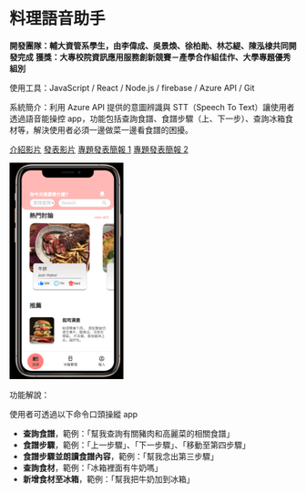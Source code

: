 # 料理語音助手

**開發團隊：輔大資管系學生，由李偉成、吳景煥、徐柏勛、林芯緹、陳泓棣共同開發完成**
**獲獎：大專校院資訊應用服務創新競賽－產學合作組佳作、大學專題優秀組別**

使用工具：JavaScript / React / Node.js / firebase / Azure API / Git

系統簡介：利用 Azure API 提供的意圖辨識與 STT（Speech To Text）讓使用者透過語音能操控 app，功能包括查詢食譜、食譜步驟（上、下一步）、查詢冰箱食材等，解決使用者必須一邊做菜一邊看食譜的困擾。

[介紹影片](https://youtu.be/6bVTywDfLlc) [發表影片](https://youtu.be/i9l10Vul5vE)
[專題發表簡報 1](https://drive.google.com/drive/folders/1-dNEDOTo2K06wKE_NUFrE9NIJxMiG1O4?usp=drive_link)
[專題發表簡報 2](https://drive.google.com/drive/folders/1-Zix7RWhAYPuRj_EALHoCLE4xdsXW3SA?usp=drive_link)

<img src="index.png" width="200">

功能解說：

使用者可透過以下命令口頭操縱 app

- **查詢食譜**，範例：「幫我查詢有關豬肉和高麗菜的相關食譜」
- **食譜步驟**，範例：「上一步驟」、「下一步驟」、「移動至第四步驟」
- **食譜步驟並朗讀食譜內容**，範例：「幫我念出第三步驟」
- **查詢食材**，範例：「冰箱裡面有牛奶嗎」
- **新增食材至冰箱**，範例：「幫我把牛奶加到冰箱」
